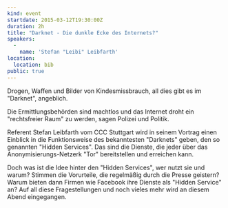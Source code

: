 ```yaml
---
kind: event
startdate: 2015-03-12T19:30:00Z
duration: 2h
title: "Darknet - Die dunkle Ecke des Internets?"
speakers:
  -
    name: 'Stefan "Leibi" Leibfarth'
location:
  location: bib
public: true
---
```

Drogen, Waffen und Bilder von Kindesmissbrauch, all dies gibt es im "Darknet", angeblich.

Die Ermittlungsbehörden sind machtlos und das Internet droht ein "rechtsfreier Raum" zu werden, sagen Polizei und Politik.

Referent Stefan Leibfarth vom CCC Stuttgart wird in seinem Vortrag einen Einblick in die Funktionsweise des bekanntesten "Darknets" geben, den so genannten "Hidden Services". Das sind die Dienste, die jeder über das Anonymisierungs-Netzerk "Tor" bereitstellen und erreichen kann.

Doch was ist die Idee hinter den "Hidden Services", wer nutzt sie und warum?
Stimmen die Vorurteile, die regelmäßig durch die Presse geistern? 
Warum bieten dann Firmen wie Facebook ihre Dienste als "Hidden Service" an?
Auf all diese Fragestellungen und noch vieles mehr wird an diesem Abend eingegangen.
